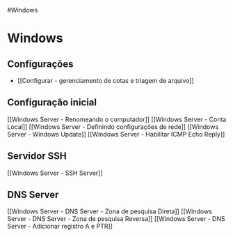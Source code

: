 #Windows 
# Windows

## Configurações

- [[Configurar - gerenciamento de cotas e triagem de arquivo]]

## Configuração inicial
[[Windows Server - Renomeando o computador]]
[[Windows Server - Conta Local]]
[[Windows Server - Definindo configurações de rede]]
[[Windows Server - Windows Update]]
[[Windows Server - Habilitar ICMP Echo Reply]]

## Servidor SSH
[[Windows Server - SSH Server]]

## DNS Server
[[Windows Server - DNS Server - Zona de pesquisa Direta]]
[[Windows Server - DNS Server - Zona de pesquisa Reversa]]
[[Windows Server - DNS Server - Adicionar registro A e PTR]]
